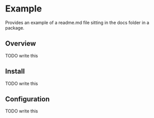 # Example

Provides an example of a readme.md file sitting in the docs folder in a package.

## Overview

TODO write this

## Install

TODO write this

## Configuration

TODO write this
